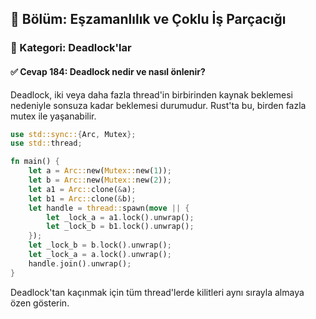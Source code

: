 ## 📘 Bölüm: Eşzamanlılık ve Çoklu İş Parçacığı  
### 🔹 Kategori: Deadlock'lar  
#### ✅ Cevap 184: Deadlock nedir ve nasıl önlenir?

Deadlock, iki veya daha fazla thread'in birbirinden kaynak beklemesi nedeniyle sonsuza kadar beklemesi durumudur. Rust'ta bu, birden fazla mutex ile yaşanabilir.

```rust
use std::sync::{Arc, Mutex};
use std::thread;

fn main() {
    let a = Arc::new(Mutex::new(1));
    let b = Arc::new(Mutex::new(2));
    let a1 = Arc::clone(&a);
    let b1 = Arc::clone(&b);
    let handle = thread::spawn(move || {
        let _lock_a = a1.lock().unwrap();
        let _lock_b = b1.lock().unwrap();
    });
    let _lock_b = b.lock().unwrap();
    let _lock_a = a.lock().unwrap();
    handle.join().unwrap();
}
```
Deadlock'tan kaçınmak için tüm thread'lerde kilitleri aynı sırayla almaya özen gösterin.
